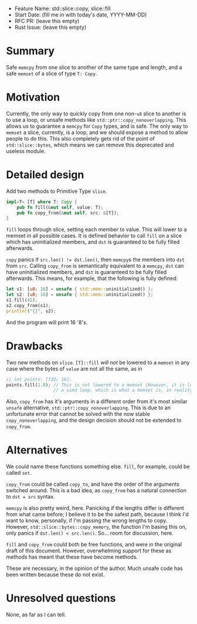 - Feature Name: std::slice::copy, slice::fill
- Start Date: (fill me in with today's date, YYYY-MM-DD)
- RFC PR: (leave this empty)
- Rust Issue: (leave this empty)

# Summary
[summary]: #summary

Safe `memcpy` from one slice to another of the same type and length, and a safe
`memset` of a slice of type `T: Copy`.

# Motivation
[motivation]: #motivation

Currently, the only way to quickly copy from one non-`u8` slice to another is to
use a loop, or unsafe methods like `std::ptr::copy_nonoverlapping`. This allows
us to guarantee a `memcpy` for `Copy` types, and is safe. The only way to
`memset` a slice, currently, is a loop, and we should expose a method to allow
people to do this. This also completely gets rid of the point of
`std::slice::bytes`, which means we can remove this deprecated and useless
module.

# Detailed design
[design]: #detailed-design

Add two methods to Primitive Type `slice`.

```rust
impl<T> [T] where T: Copy {
    pub fn fill(&mut self, value: T);
    pub fn copy_from(&mut self, src: &[T]);
}
```

`fill` loops through slice, setting each member to value. This will lower to a
memset in all possible cases. It is defined behavior to call `fill` on a slice
which has uninitialized members, and `dst` is guaranteed to be fully filled
afterwards.

`copy` panics if `src.len() != dst.len()`, then `memcpy`s the members into 
`dst` from `src`. Calling `copy_from` is semantically equivalent to a `memcpy`,
`dst` can have uninitialized members, and `dst` is guaranteed to be fully filled
afterwards. This means, for example, that the following is fully defined:

```rust
let s1: [u8; 16] = unsafe { std::mem::uninitialized() };
let s2: [u8; 16] = unsafe { std::mem::uninitialized() };
s1.fill(42);
s2.copy_from(s1);
println!("{}", s2);
```

And the program will print 16 '8's.

# Drawbacks
[drawbacks]: #drawbacks

Two new methods on `slice`. `[T]::fill` *will not* be lowered to a `memset` in
any case where the bytes of `value` are not all the same, as in

```rust
// let points: [f32; 16];
points.fill(1.0); // This is not lowered to a memset (However, it is lowered to
                  // a simd loop, which is what a memset is, in reality)
```

Also, `copy_from` has it's arguments in a different order from it's most similar
`unsafe` alternative, `std::ptr::copy_nonoverlapping`. This is due to an
unfortunate error that cannot be solved with the now stable
`copy_nonoverlapping`, and the design decision should not be extended to
`copy_from`.

# Alternatives
[alternatives]: #alternatives

We could name these functions something else. `fill`, for example, could be
called `set`.

`copy_from` could be called `copy_to`, and have the order of the arguments
switched around. This is a bad idea, as `copy_from` has a natural connection to
`dst = src` syntax.

`memcpy` is also pretty weird, here. Panicking if the lengths differ is
different from what came before; I believe it to be the safest path, because I
think I'd want to know, personally, if I'm passing the wrong lengths to copy.
However, `std::slice::bytes::copy_memory`, the function I'm basing this on, only
panics if `dst.len() < src.len()`. So... room for discussion, here.

`fill` and `copy_from` could both be free functions, and were in the original
draft of this document. However, overwhelming support for these as methods has
meant that these have become methods.

These are necessary, in the opinion of the author. Much unsafe code has been
written because these do not exist.

# Unresolved questions
[unresolved]: #unresolved-questions

None, as far as I can tell.
